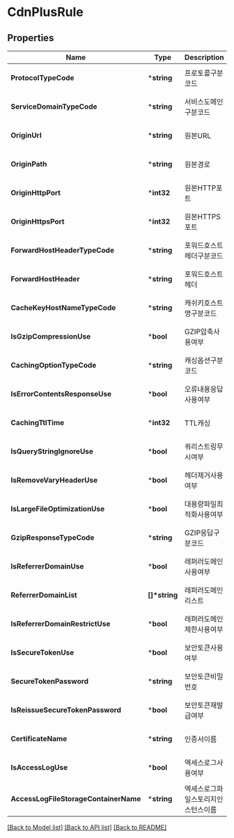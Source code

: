 # CdnPlusRule

## Properties
Name | Type | Description | Notes
------------ | ------------- | ------------- | -------------
**ProtocolTypeCode** | ***string** | 프로토콜구분코드 | [optional] [default to null]
**ServiceDomainTypeCode** | ***string** | 서비스도메인구분코드 | [optional] [default to null]
**OriginUrl** | ***string** | 원본URL | [optional] [default to null]
**OriginPath** | ***string** | 원본경로 | [optional] [default to null]
**OriginHttpPort** | ***int32** | 원본HTTP포트 | [optional] [default to null]
**OriginHttpsPort** | ***int32** | 원본HTTPS포트 | [optional] [default to null]
**ForwardHostHeaderTypeCode** | ***string** | 포워드호스트헤더구분코드 | [optional] [default to null]
**ForwardHostHeader** | ***string** | 포워드호스트헤더 | [optional] [default to null]
**CacheKeyHostNameTypeCode** | ***string** | 캐쉬키호스트명구분코드 | [optional] [default to null]
**IsGzipCompressionUse** | ***bool** | GZIP압축사용여부 | [optional] [default to null]
**CachingOptionTypeCode** | ***string** | 캐싱옵션구분코드 | [optional] [default to null]
**IsErrorContentsResponseUse** | ***bool** | 오류내용응답사용여부 | [optional] [default to null]
**CachingTtlTime** | ***int32** | TTL캐싱 | [optional] [default to null]
**IsQueryStringIgnoreUse** | ***bool** | 쿼리스트링무시여부 | [optional] [default to null]
**IsRemoveVaryHeaderUse** | ***bool** | 헤더제거사용여부 | [optional] [default to null]
**IsLargeFileOptimizationUse** | ***bool** | 대용량파일최적화사용여부 | [optional] [default to null]
**GzipResponseTypeCode** | ***string** | GZIP응답구분코드 | [optional] [default to null]
**IsReferrerDomainUse** | ***bool** | 레퍼러도메인사용여부 | [optional] [default to null]
**ReferrerDomainList** | **[]\*string** | 레퍼러도메인리스트 | [optional] [default to null]
**IsReferrerDomainRestrictUse** | ***bool** | 레퍼러도메인제한사용여부 | [optional] [default to null]
**IsSecureTokenUse** | ***bool** | 보안토큰사용여부 | [optional] [default to null]
**SecureTokenPassword** | ***string** | 보안토큰비밀번호 | [optional] [default to null]
**IsReissueSecureTokenPassword** | ***bool** | 보안토큰재발급여부 | [optional] [default to null]
**CertificateName** | ***string** | 인증서이름 | [optional] [default to null]
**IsAccessLogUse** | ***bool** | 엑세스로그사용여부 | [optional] [default to null]
**AccessLogFileStorageContainerName** | ***string** | 엑세스로그파일스토리지인스턴스이름 | [optional] [default to null]

[[Back to Model list]](../README.md#documentation-for-models) [[Back to API list]](../README.md#documentation-for-api-endpoints) [[Back to README]](../README.md)


